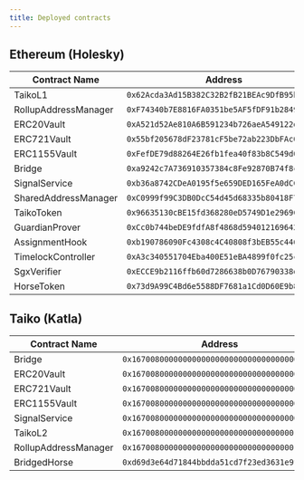```yaml
---
title: Deployed contracts
---
```


## Ethereum (Holesky)

| Contract Name        | Address                                      |
| -------------------- | -------------------------------------------- |
| TaikoL1              | `0x62Acda3Ad15B382C32B2fB21BEAc9DfB95bbb02F` |
| RollupAddressManager | `0xF74340b7E8816FA0351be5AF5fDF91b28495B99A` |
| ERC20Vault           | `0xA521d52Ae810A6B591234b726aeA549122d78347` |
| ERC721Vault          | `0x55bf205678dF23781cF5be72ab223DbFAc058079` |
| ERC1155Vault         | `0xFefDE79d88264E26fb1fea40f83b8C549d09075E` |
| Bridge               | `0xa9242c7A736910357384c8Fe92870B74f8cBE784` |
| SignalService        | `0xb36a8742CDeA0195f5e659DED165FeA0dCC9F485` |
| SharedAddressManager | `0xC0999f99C3DB0DcC54d45d68335b80418F792EfD` |
| TaikoToken           | `0x96635130cBE15fd368280eD5749D1e2969Cea55C` |
| GuardianProver       | `0xCc0b744beDE9fdfA8f4868d5940121696425DEE6` |
| AssignmentHook       | `0xb190786090Fc4308c4C40808f3bEB55c4463c152` |
| TimelockController   | `0xA3c340551704Eba400E51eBA4899f0fc25cde45F` |
| SgxVerifier          | `0xECCE9b2116ffb60d7286638b0D76790338dDcE47` |
| HorseToken           | `0x73d9A99C4Bd6e5588DF7681a1Cd0D60E9b8B331c` |

## Taiko (Katla)

| Contract Name        | Address                                      |
| -------------------- | -------------------------------------------- |
| Bridge               | `0x1670080000000000000000000000000000000001` |
| ERC20Vault           | `0x1670080000000000000000000000000000000002` |
| ERC721Vault          | `0x1670080000000000000000000000000000000003` |
| ERC1155Vault         | `0x1670080000000000000000000000000000000004` |
| SignalService        | `0x1670080000000000000000000000000000000005` |
| TaikoL2              | `0x1670080000000000000000000000000000010001` |
| RollupAddressManager | `0x1670080000000000000000000000000000010002` |
| BridgedHorse         | `0xd69d3e64d71844bbdda51cd7f23ed3631e9fac49` |
